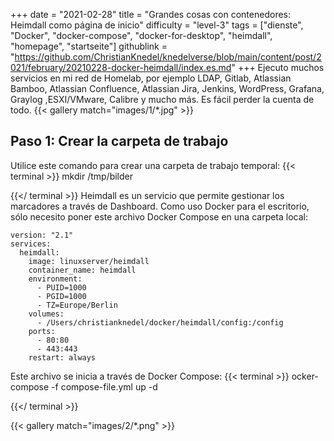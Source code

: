 +++
date = "2021-02-28"
title = "Grandes cosas con contenedores: Heimdall como página de inicio"
difficulty = "level-3"
tags = ["dienste", "Docker", "docker-compose", "docker-for-desktop", "heimdall", "homepage", "startseite"]
githublink = "https://github.com/ChristianKnedel/knedelverse/blob/main/content/post/2021/february/20210228-docker-heimdall/index.es.md"
+++
Ejecuto muchos servicios en mi red de Homelab, por ejemplo LDAP, Gitlab, Atlassian Bamboo, Atlassian Confluence, Atlassian Jira, Jenkins, WordPress, Grafana, Graylog ,ESXI/VMware, Calibre y mucho más. Es fácil perder la cuenta de todo.
{{< gallery match="images/1/*.jpg" >}}

## Paso 1: Crear la carpeta de trabajo
Utilice este comando para crear una carpeta de trabajo temporal:
{{< terminal >}}
mkdir /tmp/bilder

{{</ terminal >}}
Heimdall es un servicio que permite gestionar los marcadores a través de Dashboard. Como uso Docker para el escritorio, sólo necesito poner este archivo Docker Compose en una carpeta local:
```
version: "2.1"
services:
  heimdall:
    image: linuxserver/heimdall
    container_name: heimdall
    environment:
      - PUID=1000
      - PGID=1000
      - TZ=Europe/Berlin
    volumes:
      - /Users/christianknedel/docker/heimdall/config:/config
    ports:
      - 80:80
      - 443:443
    restart: always

```
Este archivo se inicia a través de Docker Compose:
{{< terminal >}}
ocker-compose -f compose-file.yml up -d

{{</ terminal >}}

{{< gallery match="images/2/*.png" >}}
